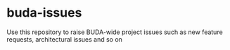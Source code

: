 # buda-issues
Use this repository to raise BUDA-wide project issues such as new feature requests, architectural issues and so on

